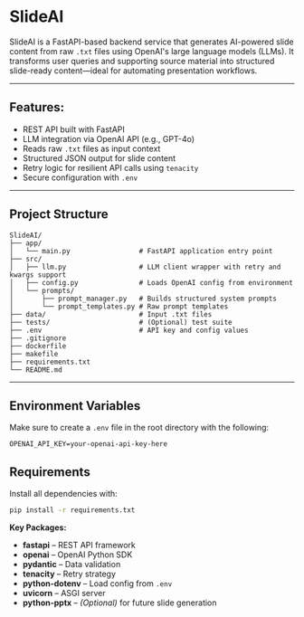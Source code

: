 # SlideAI 

SlideAI is a FastAPI-based backend service that generates AI-powered slide content from raw `.txt` files using OpenAI's large language models (LLMs). It transforms user queries and supporting source material into structured slide-ready content—ideal for automating presentation workflows.

---

## Features:

-  REST API built with FastAPI
-  LLM integration via OpenAI API (e.g., GPT-4o)
-  Reads raw `.txt` files as input context
-  Structured JSON output for slide content
-  Retry logic for resilient API calls using `tenacity`
-  Secure configuration with `.env`

---

##  Project Structure

```text
SlideAI/
├── app/
│   └── main.py                 # FastAPI application entry point
├── src/
│   ├── llm.py                  # LLM client wrapper with retry and kwargs support
│   ├── config.py               # Loads OpenAI config from environment
│   └── prompts/
│       ├── prompt_manager.py   # Builds structured system prompts
│       └── prompt_templates.py # Raw prompt templates
├── data/                       # Input .txt files
├── tests/                      # (Optional) test suite
├── .env                        # API key and config values
├── .gitignore
├── dockerfile
├── makefile
├── requirements.txt
└── README.md
```


---

## Environment Variables

Make sure to create a `.env` file in the root directory with the following:

```env
OPENAI_API_KEY=your-openai-api-key-here
```

## Requirements

Install all dependencies with:

```bash
pip install -r requirements.txt
```

**Key Packages:**

- **fastapi** – REST API framework  
- **openai** – OpenAI Python SDK  
- **pydantic** – Data validation  
- **tenacity** – Retry strategy  
- **python-dotenv** – Load config from `.env`  
- **uvicorn** – ASGI server  
- **python-pptx** – *(Optional)* for future slide generation  

